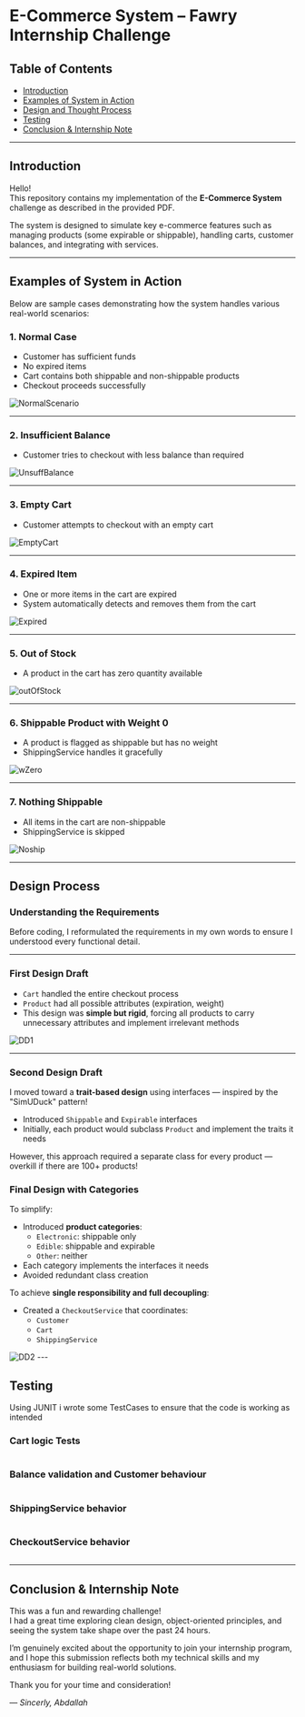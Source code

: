 # E-Commerce System – Fawry Internship Challenge

## Table of Contents
- [Introduction](#introduction)
- [Examples of System in Action](#examples-of-system-in-action)
- [Design and Thought Process](#design-process)
- [Testing](#testing)
- [Conclusion & Internship Note](#conclusion--internship-note)

---

## Introduction

Hello!  
This repository contains my implementation of the **E-Commerce System** challenge as described in the provided PDF.

The system is designed to simulate key e-commerce features such as managing products (some expirable or shippable), handling carts, customer balances, and integrating with services.

---

## Examples of System in Action

Below are sample cases demonstrating how the system handles various real-world scenarios:

### 1. Normal Case
- Customer has sufficient funds  
- No expired items  
- Cart contains both shippable and non-shippable products  
- Checkout proceeds successfully

 <img src="https://github.com/AbdallahGasem/Fawry-Challenge/blob/main/planning/NormalScenario.png" alt="NormalScenario" />

---

### 2. Insufficient Balance
- Customer tries to checkout with less balance than required

<img src="https://github.com/AbdallahGasem/Fawry-Challenge/blob/main/planning/UnsuffBalance.png" alt="UnsuffBalance" />

---

### 3. Empty Cart
- Customer attempts to checkout with an empty cart

<img src="https://github.com/AbdallahGasem/Fawry-Challenge/blob/main/planning/EmptyCart.png" alt="EmptyCart" />

---

### 4. Expired Item
- One or more items in the cart are expired
- System automatically detects and removes them from the cart

<img src="https://github.com/AbdallahGasem/Fawry-Challenge/blob/main/planning/Expired.png" alt="Expired" />

---

### 5. Out of Stock
- A product in the cart has zero quantity available

<img src="https://github.com/AbdallahGasem/Fawry-Challenge/blob/main/planning/outOfStock.png" alt="outOfStock" />

---

### 6. Shippable Product with Weight 0
- A product is flagged as shippable but has no weight
- ShippingService handles it gracefully

<img src="https://github.com/AbdallahGasem/Fawry-Challenge/blob/main/planning/wZero.png" alt="wZero" />

---

### 7. Nothing Shippable
- All items in the cart are non-shippable
- ShippingService is skipped

<img src="https://github.com/AbdallahGasem/Fawry-Challenge/blob/main/planning/Noship.png" alt="Noship" />

---

## Design Process

### Understanding the Requirements
Before coding, I reformulated the requirements in my own words to ensure I understood every functional detail.

---

### First Design Draft
- `Cart` handled the entire checkout process
- `Product` had all possible attributes (expiration, weight)
- This design was **simple but rigid**, forcing all products to carry unnecessary attributes and implement irrelevant methods

<img src="https://github.com/AbdallahGasem/Fawry-Challenge/blob/main/planning/DD1.jpg" alt="DD1" />

---

### Second Design Draft
I moved toward a **trait-based design** using interfaces — inspired by the "SimUDuck" pattern!  
- Introduced `Shippable` and `Expirable` interfaces
- Initially, each product would subclass `Product` and implement the traits it needs

However, this approach required a separate class for every product — overkill if there are 100+ products!

### Final Design with Categories
To simplify:
- Introduced **product categories**:
  - `Electronic`: shippable only
  - `Edible`: shippable and expirable
  - `Other`: neither
- Each category implements the interfaces it needs
- Avoided redundant class creation

To achieve **single responsibility and full decoupling**:
- Created a `CheckoutService` that coordinates:
  - `Customer`
  - `Cart`
  - `ShippingService`

<img src="https://github.com/AbdallahGasem/Fawry-Challenge/blob/main/planning/DD2.jpg" alt="DD2" />
---

## Testing

Using JUNIT i wrote some TestCases to ensure that the code is working as intended   
  ### Cart logic Tests
  <img src="https://github.com/AbdallahGasem/Fawry-Challenge/blob/main/planning/CartTest.png" alt="" />

  ### Balance validation and Customer behaviour
  <img src="https://github.com/AbdallahGasem/Fawry-Challenge/blob/main/planning/CustTest.png" alt="" />
  
  ### ShippingService behavior 
  <img src="https://github.com/AbdallahGasem/Fawry-Challenge/blob/main/planning/ShippTest.png" alt="" /> 
  
  ### CheckoutService behavior  
  <img src="https://github.com/AbdallahGasem/Fawry-Challenge/blob/main/planning/checkOutTest.png" alt="" />

---

## Conclusion & Internship Note

This was a fun and rewarding challenge!  
I had a great time exploring clean design, object-oriented principles, and seeing the system take shape over the past 24 hours.

I’m genuinely excited about the opportunity to join your internship program, and I hope this submission reflects both my technical skills and my enthusiasm for building real-world solutions.

Thank you for your time and consideration!

— *Sincerly, Abdallah*
